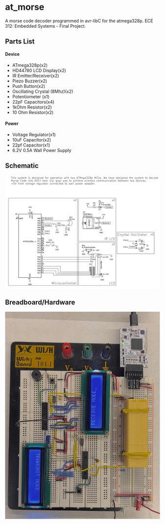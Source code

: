 # at_morse
A morse code decoder programmed in avr-libC for the atmega328p. ECE 312: Embedded Systems - Final Project.

## Parts List
#### Device
- ATmega328p(x2)
- HD44780 LCD Display(x2)
- IR Emitter/Receiver(x2)
- Piezo Buzzer(x2)
- Push Button(x2)
- Oscillating Crystal (8Mhz)(x2)
- Potentiometer (x1)
- 22pF Capacitors(x4)
- 1kOhm Resistor(x2)
- 10 Ohm Resistor(x2)
#### Power
- Voltage Regulator(x1)
- 10uF Capacitor(x2)
- 22pf Capacitor(x1)
- 6.2V 0.5A Wall Power Supply

## Schematic
![Schematic](Schematic.png)

## Breadboard/Hardware
![Breadboard](Breadboard.jpg)
